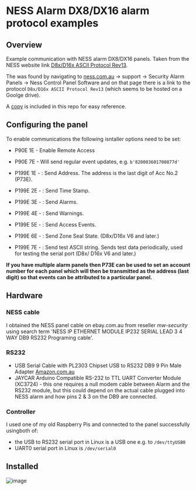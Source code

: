 # NESS Alarm DX8/DX16 alarm protocol examples

## Overview

Example communication with NESS alarm DX8/DX16 panels. Taken from the NESS website link [D8x/D16x ASCII Protocol Rev13](https://drive.google.com/file/d/1vl8Gs1GY-gKAPSiU8yjCzrgQxm8ybhQh/view?usp=sharing).

The was found by navigating to [ness.com.au](https://ness.com.au) -> support -> Security Alarm Panels -> Ness Control Panel Software and on that page there is a link to the protocol `D8x/D16x ASCII Protocol Rev13` (which seems to be hosted on a Goolge drive).

A [copy](./Ness_D8-D16_ASCII_protocol_rev13.pdf) is included in this repo for easy reference.

## Configuring the panel

To enable communications the following isntaller options need to be set:

- P90E 1E - Enable Remote Access
- P90E 7E - Will send regular event updates, e.g. `b'820003601700877d'`

- P199E 1E - : Send Address. The address is the last digit of Acc No.2 (P73E).
- P199E 2E - : Send Time Stamp.

- P199E 3E - : Send Alarms.

- P199E 4E - : Send Warnings.

- P199E 5E - : Send Access Events.

- P199E 6E - : Send Zone Seal State. (D8x/D16x V6 and later.)

- P199E 7E - : Send test ASCII string. Sends test data periodically, used for testing the serial port (D8x/
D16x V6 and later.)

**If you have multiple alarm panels then P73E can be used to set an account number for each panel which will then be transmitted as the address (last digit) so that events can be attributed to a particular panel.**

## Hardware

### NESS cable

I obtained the NESS panel cable on ebay.com.au from reseller *mw-security* using search term 'NESS IP ETHERNET MODULE IP232 SERIAL LEAD 3 4 WAY DB9 RS232 Programing cable'.

### RS232

- USB Serial Cable with PL2303 Chipset USB to RS232 DB9 9 Pin Male Adapter [Amazon.com.au](https://amazon.com.au)
- JAYCAR Arduino Compatible RS-232 to TTL UART Converter Module (XC3724) - this one requires a null modem cable between Alarm and the RS232 module, but this could depend on the actual cable plugged into NESS alarm and how pins 2 & 3 on the DB9 are connected.

### Controller

I used one of my old Raspberry Pis and connected to the panel successfully usingboth of:

- the USB to RS232 serial port in Linux is a USB one e.g. to `/dev/ttyUSB0`
- UART0 serial port in Linux is `/dev/serial0`

## Installed

![image](installed.png)

